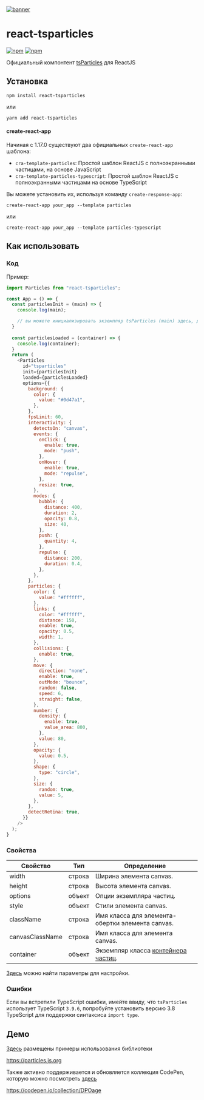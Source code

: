[![banner](https://particles.js.org/images/banner2.png)](https://particles.js.org)

# react-tsparticles

[![npm](https://img.shields.io/npm/v/react-tsparticles)](https://www.npmjs.com/package/react-tsparticles) [![npm](https://img.shields.io/npm/dm/react-tsparticles)](https://www.npmjs.com/package/react-tsparticles)

Официальный компонтент [tsParticles](https://github.com/matteobruni/tsparticles) для ReactJS

## Установка

```shell
npm install react-tsparticles
```

или

```shell
yarn add react-tsparticles
```

#### create-react-app

Начиная с 1.17.0 существуют два официальных `create-react-app` шаблона:

- `cra-template-particles`: Простой шаблон ReactJS с полноэкранными частицами, на основе JavaScript
- `cra-template-particles-typescript`: Простой шаблон ReactJS с полноэкранными частицами на основе TypeScript

Вы можете установить их, используя команду `create-response-app`:

```shell script
create-react-app your_app --template particles
```

или

```shell script
create-react-app your_app --template particles-typescript
```

## Как использовать

### Код

Пример:

```javascript
import Particles from "react-tsparticles";

const App = () => {
  const particlesInit = (main) => {
    console.log(main);

    // вы можете инициализировать экземпляр tsParticles (main) здесь, добавляя пользовательские формы или предустановки
  }
  
  const particlesLoaded = (container) => {
    console.log(container);
  }
  return (
    <Particles
      id="tsparticles"
      init={particlesInit}
      loaded={particlesLoaded}
      options={{
        background: {
          color: {
            value: "#0d47a1",
          },
        },
        fpsLimit: 60,
        interactivity: {
          detectsOn: "canvas",
          events: {
            onClick: {
              enable: true,
              mode: "push",
            },
            onHover: {
              enable: true,
              mode: "repulse",
            },
            resize: true,
          },
          modes: {
            bubble: {
              distance: 400,
              duration: 2,
              opacity: 0.8,
              size: 40,
            },
            push: {
              quantity: 4,
            },
            repulse: {
              distance: 200,
              duration: 0.4,
            },
          },
        },
        particles: {
          color: {
            value: "#ffffff",
          },
          links: {
            color: "#ffffff",
            distance: 150,
            enable: true,
            opacity: 0.5,
            width: 1,
          },
          collisions: {
            enable: true,
          },
          move: {
            direction: "none",
            enable: true,
            outMode: "bounce",
            random: false,
            speed: 6,
            straight: false,
          },
          number: {
            density: {
              enable: true,
              value_area: 800,
            },
            value: 80,
          },
          opacity: {
            value: 0.5,
          },
          shape: {
            type: "circle",
          },
          size: {
            random: true,
            value: 5,
          },
        },
        detectRetina: true,
      }}
    />
  );
}
```

### Свойства

| Свойство        | Тип    | Определение                                                                                                      |
| --------------- | ------ | ---------------------------------------------------------------------------------------------------------------- |
| width           | строка | Ширина элемента canvas.                                                                                          |
| height          | строка | Высота элемента canvas.                                                                                          |
| options         | объект | Опции экземпляра частиц.                                                                                         |
| style           | объект | Стили элемента canvas.                                                                                           |
| className       | строка | Имя класса для элемента-обертки элемента canvas.                                                                 |
| canvasClassName | строка | Имя класса для элемента canvas.                                                                                  |
| container       | объект | Экземпляр класса [контейнера частиц](https://particles.js.org/docs/modules/_core_container_.html). |

[Здесь](https://particles.js.org) можно найти параметры для настройки.

### Ошибки

Если вы встретили TypeScript ошибки, имейте ввиду, что `tsParticles` использует TypeScript `3.9.6`, попробуйте установить версию 3.8 TypeScript для поддержки синтаксиса `import type`.

## Демо

[Здесь](https://particles.js.org) размещены примеры использования библиотеки

<https://particles.js.org>

Также активно поддерживается и обновляется коллекция CodePen, которую можно посмотреть [здесь](https://codepen.io/collection/DPOage)

<https://codepen.io/collection/DPOage>
